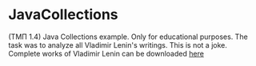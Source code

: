 # JavaCollections
(ТМП 1.4) Java Collections example. Only for educational purposes. The task was to analyze all Vladimir Lenin's writings. This is not a joke.
Complete works of Vladimir Lenin can be downloaded
[here](https://docviewer.yandex.ru/view/1130000039818854/?*=QI%2FDOfg90XPIypvO9xthCh26ent7InVybCI6InlhLWRpc2stcHVibGljOi8vaC9maktKK2xWK09zT3B0L1BTcXphTnc3VVllSjRHTHVIdngxcGRnYWdqekUyN0N6clVpdnRoQmJabzEyTW9GUHRGUDZnd2JqdnRhYWZUcHRjdWE0U0E9PTov0JvQsNCx0YsvbGVuaW4uemlwIiwidGl0bGUiOiJsZW5pbi56aXAiLCJub2lmcmFtZSI6ZmFsc2UsInVpZCI6IjExMzAwMDAwMzk4MTg4NTQiLCJ0cyI6MTYxOTg4NzQ2NTgyNiwieXUiOiI1NTczODgzNDUxNTg3ODM1ODA4In0%3D)
